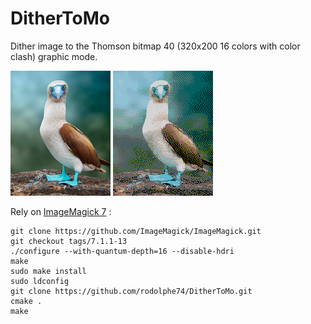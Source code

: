 # DitherToMo
Dither image to the Thomson bitmap 40 (320x200 16 colors with color clash) graphic mode.


<img src="images/original.png">   <img src="images/thomsonReprocessed.gif">


Rely on [ImageMagick 7](https://github.com/ImageMagick/ImageMagick) :

```shell
git clone https://github.com/ImageMagick/ImageMagick.git
git checkout tags/7.1.1-13
./configure --with-quantum-depth=16 --disable-hdri
make
sudo make install
sudo ldconfig
git clone https://github.com/rodolphe74/DitherToMo.git
cmake .
make
```
